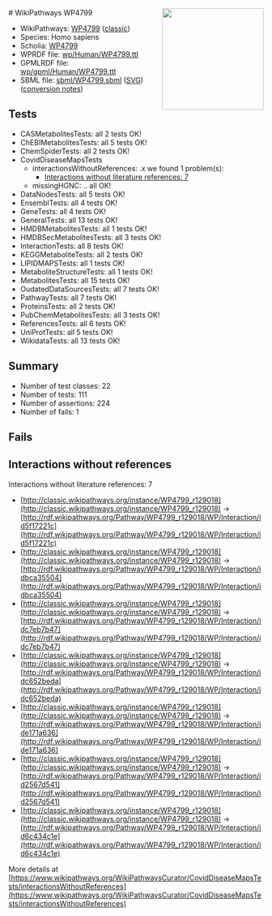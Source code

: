 <img style="float: right; width: 200px" src="https://upload.wikimedia.org/wikipedia/commons/thumb/8/83/Wplogo_with_text_500.png/640px-Wplogo_with_text_500.png" />
# WikiPathways WP4799

* WikiPathways: [WP4799](https://wikipathways.org/pathways/WP4799) ([classic](https://classic.wikipathways.org/instance/WP4799))
* Species: Homo sapiens
* Scholia: [WP4799](https://scholia.toolforge.org/wikipathways/WP4799)
* WPRDF file: [wp/Human/WP4799.ttl](../wp/Human/WP4799.ttl)
* GPMLRDF file: [wp/gpml/Human/WP4799.ttl](../wp/gpml/Human/WP4799.ttl)
* SBML file: [sbml/WP4799.sbml](../sbml/WP4799.sbml) ([SVG](../sbml/WP4799.svg)) ([conversion notes](../sbml/WP4799.txt))

## Tests
* CASMetabolitesTests: all 2 tests OK!
* ChEBIMetabolitesTests: all 5 tests OK!
* ChemSpiderTests: all 2 tests OK!
* CovidDiseaseMapsTests
    * interactionsWithoutReferences: .x we found 1 problem(s):
        * [Interactions without literature references: 7](#2e295935)
    * missingHGNC: .. all OK!
* DataNodesTests: all 5 tests OK!
* EnsemblTests: all 4 tests OK!
* GeneTests: all 4 tests OK!
* GeneralTests: all 13 tests OK!
* HMDBMetabolitesTests: all 1 tests OK!
* HMDBSecMetabolitesTests: all 3 tests OK!
* InteractionTests: all 8 tests OK!
* KEGGMetaboliteTests: all 2 tests OK!
* LIPIDMAPSTests: all 1 tests OK!
* MetaboliteStructureTests: all 1 tests OK!
* MetabolitesTests: all 15 tests OK!
* OudatedDataSourcesTests: all 7 tests OK!
* PathwayTests: all 7 tests OK!
* ProteinsTests: all 2 tests OK!
* PubChemMetabolitesTests: all 3 tests OK!
* ReferencesTests: all 6 tests OK!
* UniProtTests: all 5 tests OK!
* WikidataTests: all 13 tests OK!


## Summary

* Number of test classes: 22
* Number of tests: 111
* Number of assertions: 224
* Number of fails: 1

## Fails

<a name="2e295935" />

## Interactions without references

Interactions without literature references: 7

* [http://classic.wikipathways.org/instance/WP4799_r129018](http://classic.wikipathways.org/instance/WP4799_r129018) -> [http://rdf.wikipathways.org/Pathway/WP4799_r129018/WP/Interaction/id5f17221c](http://rdf.wikipathways.org/Pathway/WP4799_r129018/WP/Interaction/id5f17221c)
* [http://classic.wikipathways.org/instance/WP4799_r129018](http://classic.wikipathways.org/instance/WP4799_r129018) -> [http://rdf.wikipathways.org/Pathway/WP4799_r129018/WP/Interaction/idbca35504](http://rdf.wikipathways.org/Pathway/WP4799_r129018/WP/Interaction/idbca35504)
* [http://classic.wikipathways.org/instance/WP4799_r129018](http://classic.wikipathways.org/instance/WP4799_r129018) -> [http://rdf.wikipathways.org/Pathway/WP4799_r129018/WP/Interaction/idc7eb7b47](http://rdf.wikipathways.org/Pathway/WP4799_r129018/WP/Interaction/idc7eb7b47)
* [http://classic.wikipathways.org/instance/WP4799_r129018](http://classic.wikipathways.org/instance/WP4799_r129018) -> [http://rdf.wikipathways.org/Pathway/WP4799_r129018/WP/Interaction/idc652beda](http://rdf.wikipathways.org/Pathway/WP4799_r129018/WP/Interaction/idc652beda)
* [http://classic.wikipathways.org/instance/WP4799_r129018](http://classic.wikipathways.org/instance/WP4799_r129018) -> [http://rdf.wikipathways.org/Pathway/WP4799_r129018/WP/Interaction/ide171a636](http://rdf.wikipathways.org/Pathway/WP4799_r129018/WP/Interaction/ide171a636)
* [http://classic.wikipathways.org/instance/WP4799_r129018](http://classic.wikipathways.org/instance/WP4799_r129018) -> [http://rdf.wikipathways.org/Pathway/WP4799_r129018/WP/Interaction/id2567d541](http://rdf.wikipathways.org/Pathway/WP4799_r129018/WP/Interaction/id2567d541)
* [http://classic.wikipathways.org/instance/WP4799_r129018](http://classic.wikipathways.org/instance/WP4799_r129018) -> [http://rdf.wikipathways.org/Pathway/WP4799_r129018/WP/Interaction/id6c434c1e](http://rdf.wikipathways.org/Pathway/WP4799_r129018/WP/Interaction/id6c434c1e)


More details at [https://www.wikipathways.org/WikiPathwaysCurator/CovidDiseaseMapsTests/interactionsWithoutReferences](https://www.wikipathways.org/WikiPathwaysCurator/CovidDiseaseMapsTests/interactionsWithoutReferences)

